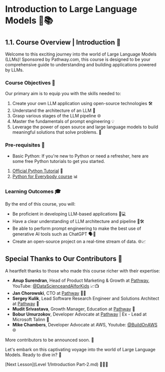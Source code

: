 # **Introduction to Large Language Models** 🚀📚

## **1.1. Course Overview | Introduction** 🌟

Welcome to this exciting journey into the world of Large Language Models (LLMs)! Sponsored by Pathway.com, this course is designed to be your comprehensive guide to understanding and building applications powered by LLMs.

### **Course Objectives** 🎯

Our primary aim is to equip you with the skills needed to:

1. Create your own LLM application using open-source technologies 🛠️
2. Understand the architecture of an LLM 🧠
3. Grasp various stages of the LLM pipeline 🌐
4. Master the fundamentals of prompt engineering 💡
5. Leverage the power of open source and large language models to build meaningful solutions that solve problems. 💪

### **Pre-requisites** 📝

- Basic Python: If you're new to Python or need a refresher, here are some free Python tutorials to get you started.

1. [Official Python Tutorial](https://docs.python.org/3/tutorial/index.html) 🐍
2. [Python for Everybody course](https://www.py4e.com/) 📊

### Learning Outcomes 🎓

By the end of this course, you will:

- Be proficient in developing LLM-based applications 🚀💻
- Have a clear understanding of LLM architecture and pipeline 🧐🛠️
- Be able to perform prompt engineering to make the best use of generative AI tools such as ChatGPT 🗣️🤖
- Create an open-source project on a real-time stream of data. 🌐📈

## Special Thanks to Our Contributors 🙏

A heartfelt thanks to those who made this course richer with their expertise:

- **Anup Surendran**, Head of Product Marketing & Growth at [Pathway](https://pathway.com), YouTube: [@DataScienceandAIforKids](https://www.youtube.com/@DataScienceandAIforKids) 📈📺
- **Jan Chorowski**, CTO at [Pathway](https://pathway.com) 🧑‍💼
- **Sergey Kulik**, Lead Software Research Engineer and Solutions Architect at [Pathway](https://pathway.com) 🤝
- **Mudit Srivastava**, Growth Manager, Education at [Pathway](https://pathway.com) 🌱
- **Bobur Umurzokov**, Developer Advocate at [Pathway](https://pathway.com) | Ex - Lead at Microsoft Talinn 🚀
- **Mike Chambers**, Developer Advocate at AWS, Youtube: [@BuildOnAWS](https://www.youtube.com/@BuildOnAWS) 🌐

More contributors to be announced soon. 📢

Let's embark on this captivating voyage into the world of Large Language Models. Ready to dive in? 🌟

[Next Lesson](Level 1/Introduction Part-2.md) 🚀📖👣
